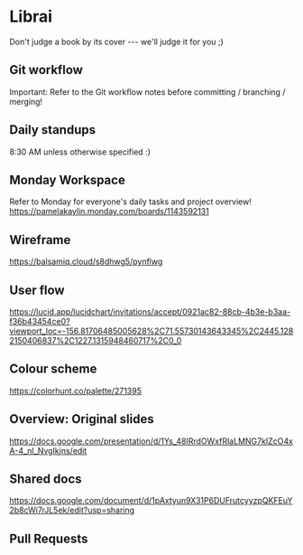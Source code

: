 # Librai

Don't judge a book by its cover --- we'll judge it for you ;)

## Git workflow
Important: Refer to the Git workflow notes before committing / branching / merging! 

## Daily standups 
8:30 AM unless otherwise specified :) 

## Monday Workspace
Refer to Monday for everyone's daily tasks and project overview!
https://pamelakaylin.monday.com/boards/1143592131

## Wireframe
https://balsamiq.cloud/s8dhwg5/pynflwg

## User flow 
https://lucid.app/lucidchart/invitations/accept/0921ac82-88cb-4b3e-b3aa-f36b43454ce0?viewport_loc=-156.81706485005628%2C71.55730143643345%2C2445.1282150406837%2C1227.1315948460717%2C0_0

## Colour scheme
https://colorhunt.co/palette/271395

## Overview: Original slides 
https://docs.google.com/presentation/d/1Ys_48IRrdOWxfRlaLMNG7kIZcO4xA-4_nl_NvgIkjns/edit

## Shared docs
https://docs.google.com/document/d/1pAxtyun9X31P6DUFrutcyyzpQKFEuY2b8cWi7rJL5ek/edit?usp=sharing

## Pull Requests
